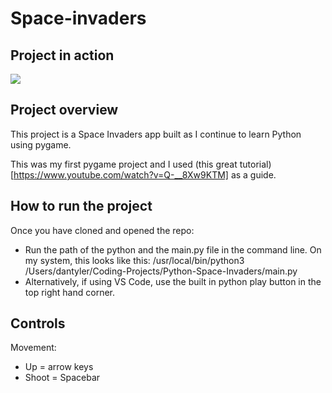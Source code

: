 # Space-invaders

## Project in action

<img src="./public/Space-invaders-gif.gif" />

## Project overview

This project is a Space Invaders app built as I continue to learn Python using pygame.

This was my first pygame project and I used (this great tutorial)[https://www.youtube.com/watch?v=Q-__8Xw9KTM] as a guide.

## How to run the project

Once you have cloned and opened the repo:

- Run the path of the python and the main.py file in the command line. On my system, this looks like this: /usr/local/bin/python3 /Users/dantyler/Coding-Projects/Python-Space-Invaders/main.py
- Alternatively, if using VS Code, use the built in python play button in the top right hand corner.

## Controls

Movement:

- Up = arrow keys
- Shoot = Spacebar
